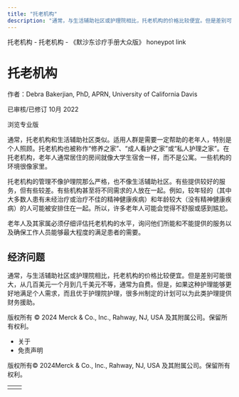 ```yaml
---
title: "托老机构"
description: "通常，与生活辅助社区或护理院相比，托老机构的价格比较便宜。但是差别可能很大，从几百美元一个月到几千美元不等，通常为自费。但是，如果这种护理能够更好地满足个人需求，而且优于护理院护理，很多州制定的计划可以为此类护理提供财务援助。"
---
```


﻿托老机构 \- 托老机构 \- 《默沙东诊疗手册大众版》 honeypot link

# 托老机构

作者：Debra Bakerjian, PhD, APRN, University of California Davis

已审核/已修订 10月 2022

浏览专业版

通常，托老机构和生活辅助社区类似。适用人群是需要一定帮助的老年人，特别是个人照顾。托老机构也被称作“修养之家”、“成人看护之家”或“私人护理之家”。在托老机构，老年人通常居住的房间就像大学生宿舍一样，而不是公寓。一些机构的环境很像家里。

托老机构的管理不像护理院那么严格，也不像生活辅助社区。有些提供较好的服务，但有些较差。有些机构甚至将不同需求的人放在一起。例如，较年轻的（其中大多数人患有未经治疗或治疗不佳的精神健康疾病）和年龄较大（没有精神健康疾病）的人可能被安排住在一起。所以，许多老年人可能会觉得不舒服或感到尴尬。

老年人及其家属必须仔细评估托老机构的水平，询问他们所能和不能提供的服务以及确保工作人员能够最大程度的满足患者的需要。

## 经济问题

通常，与生活辅助社区或护理院相比，托老机构的价格比较便宜。但是差别可能很大，从几百美元一个月到几千美元不等，通常为自费。但是，如果这种护理能够更好地满足个人需求，而且优于护理院护理，很多州制定的计划可以为此类护理提供财务援助。



版权所有 © 2024
Merck & Co., Inc., Rahway, NJ, USA 及其附属公司。保留所有权利。

- 关于
- 免责声明

版权所有© 2024Merck & Co., Inc., Rahway, NJ, USA 及其附属公司。保留所有权利。

|     |     |
| --- | --- |
|  |  |